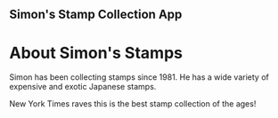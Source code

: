 Simon's Stamp Collection App
---

# About Simon's Stamps

Simon has been collecting stamps since 1981. He has a wide variety of expensive and exotic Japanese stamps.

New York Times raves this is the best stamp collection of the ages!



